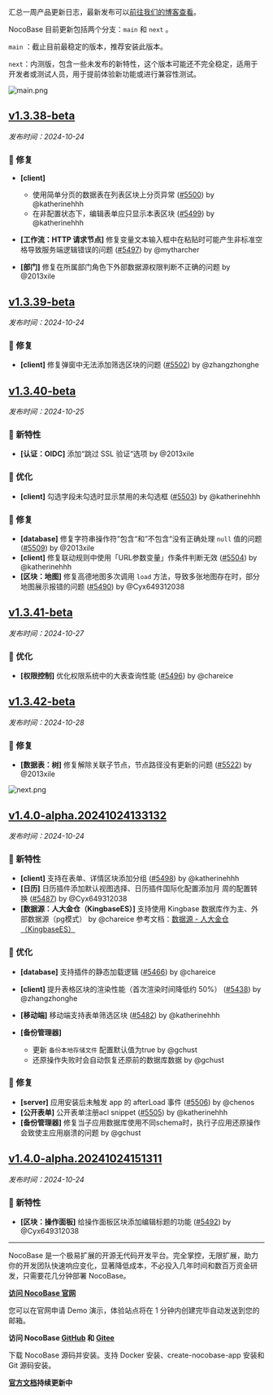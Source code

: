 汇总一周产品更新日志，最新发布可以[前往我们的博客查看](https://www.nocobase.com/cn/blog/tags/release-notes)。

NocoBase 目前更新包括两个分支：`main` 和 `next` 。

`main` ：截止目前最稳定的版本，推荐安装此版本。

`next`：内测版，包含一些未发布的新特性，这个版本可能还不完全稳定，适用于开发者或测试人员，用于提前体验新功能或进行兼容性测试。

![main.png](https://static-docs.nocobase.com/47a3c71734c1d0f908b51f9ebd53c0ac.png)

## [v1.3.38-beta](https://www.nocobase.com/cn/blog/v1.3.38-beta)

*发布时间：2024-10-24*

### 🐛 修复

- **[client]**

  - 使用简单分页的数据表在列表区块上分页异常 ([#5500](https://github.com/nocobase/nocobase/pull/5500)) by @katherinehhh
  - 在非配置状态下，编辑表单应只显示本表区块 ([#5499](https://github.com/nocobase/nocobase/pull/5499)) by @katherinehhh
- **[工作流：HTTP 请求节点]** 修复变量文本输入框中在粘贴时可能产生非标准空格导致服务端逻辑错误的问题 ([#5497](https://github.com/nocobase/nocobase/pull/5497)) by @mytharcher
- **[部门]** 修复在所属部门角色下外部数据源权限判断不正确的问题 by @2013xile

## [v1.3.39-beta](https://www.nocobase.com/cn/blog/v1.3.39-beta)

*发布时间：2024-10-24*

### 🐛 修复

- **[client]** 修复弹窗中无法添加筛选区块的问题 ([#5502](https://github.com/nocobase/nocobase/pull/5502)) by @zhangzhonghe

## [v1.3.40-beta](https://www.nocobase.com/cn/blog/v1.3.40-beta)

*发布时间：2024-10-25*

### 🎉 新特性

- **[认证：OIDC]** 添加“跳过 SSL 验证“选项 by @2013xile

### 🚀 优化

- **[client]** 勾选字段未勾选时显示禁用的未勾选框 ([#5503](https://github.com/nocobase/nocobase/pull/5503)) by @katherinehhh

### 🐛 修复

- **[database]** 修复字符串操作符”包含“和”不包含“没有正确处理 `null` 值的问题 ([#5509](https://github.com/nocobase/nocobase/pull/5509)) by @2013xile
- **[client]** 修复联动规则中使用「URL参数变量」作条件判断无效 ([#5504](https://github.com/nocobase/nocobase/pull/5504)) by @katherinehhh
- **[区块：地图]** 修复高德地图多次调用 `load` 方法，导致多张地图存在时，部分地图展示报错的问题 ([#5490](https://github.com/nocobase/nocobase/pull/5490)) by @Cyx649312038

## [v1.3.41-beta](https://www.nocobase.com/cn/blog/v1.3.41-beta)

*发布时间：2024-10-27*

### 🚀 优化

- **[权限控制]** 优化权限系统中的大表查询性能 ([#5496](https://github.com/nocobase/nocobase/pull/5496)) by @chareice

## [v1.3.42-beta](https://www.nocobase.com/cn/blog/v1.3.42-beta)

*发布时间：2024-10-28*

### 🐛 修复

- **[数据表：树]** 修复解除关联子节点，节点路径没有更新的问题 ([#5522](https://github.com/nocobase/nocobase/pull/5522)) by @2013xile

![next.png](https://static-docs.nocobase.com/8ed17a0f08cc585018f6de6c8b13947d.png)

## [v1.4.0-alpha.20241024133132](https://www.nocobase.com/cn/blog/v1.4.0-alpha.20241024133132)

*发布时间：2024-10-24*

### 🎉 新特性

- **[client]** 支持在表单、详情区块添加分组 ([#5498](https://github.com/nocobase/nocobase/pull/5498)) by @katherinehhh
- **[日历]** 日历插件添加默认视图选择、日历插件国际化配置添加月 周的配置转换 ([#5487](https://github.com/nocobase/nocobase/pull/5487)) by @Cyx649312038
- **[数据源：人大金仓（KingbaseES）]** 支持使用 Kingbase 数据库作为主、外部数据源（pg模式） by @chareice
  参考文档：[数据源 - 人大金仓（KingbaseES）](https://docs-cn.nocobase.com/handbook/data-source-kingbase)

### 🚀 优化

- **[database]** 支持插件的静态加载逻辑 ([#5466](https://github.com/nocobase/nocobase/pull/5466)) by @chareice
- **[client]** 提升表格区块的渲染性能（首次渲染时间降低约 50%） ([#5438](https://github.com/nocobase/nocobase/pull/5438)) by @zhangzhonghe
- **[移动端]** 移动端支持表单筛选区块 ([#5482](https://github.com/nocobase/nocobase/pull/5482)) by @katherinehhh
- **[备份管理器]**

  - 更新 `备份本地存储文件` 配置默认值为true by @gchust
  - 还原操作失败时会自动恢复还原前的数据库数据 by @gchust

### 🐛 修复

- **[server]** 应用安装后未触发 app 的 afterLoad 事件 ([#5506](https://github.com/nocobase/nocobase/pull/5506)) by @chenos
- **[公开表单]** 公开表单注册acl  snippet ([#5505](https://github.com/nocobase/nocobase/pull/5505)) by @katherinehhh
- **[备份管理器]** 修复当子应用数据库使用不同schema时，执行子应用还原操作会致使主应用崩溃的问题 by @gchust

## [v1.4.0-alpha.20241024151311](https://www.nocobase.com/cn/blog/v1.4.0-alpha.20241024151311)

*发布时间：2024-10-24*

### 🎉 新特性

- **[区块：操作面板]** 给操作面板区块添加编辑标题的功能 ([#5492](https://github.com/nocobase/nocobase/pull/5492)) by @Cyx649312038

---

NocoBase 是一个极易扩展的开源无代码开发平台。完全掌控，无限扩展，助力你的开发团队快速响应变化，显著降低成本，不必投入几年时间和数百万资金研发，只需要花几分钟部署 NocoBase。

**[访问 NocoBase 官网](https://www.nocobase.com/cn)**

您可以在官网申请 Demo 演示，体验站点将在 1 分钟内创建完毕自动发送到您的邮箱。

**访问 NocoBase [GitHub](https://github.com/nocobase/nocobase) 和 [Gitee](https://gitee.com/nocobase/nocobase)**

下载 NocoBase 源码并安装。支持 Docker 安装、create-nocobase-app 安装和 Git 源码安装。

**[官方文档](https://docs-cn.nocobase.com/)持续更新中**
